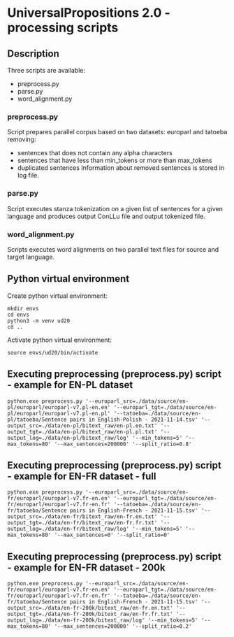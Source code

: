 # UniversalPropositions 2.0 - processing scripts

## Description
Three scripts are available:
- preprocess.py
- parse.py
- word_alignment.py

### preprocess.py
Script prepares parallel corpus based on two datasets: europarl and tatoeba removing:
- sentences that does not contain any alpha characters
- sentences that have less than min_tokens or more than max_tokens
- duplicated sentences
Information about removed sentences is stored in log file.

### parse.py
Script executes stanza tokenization on a given list of sentences for a given language and produces output ConLLu file and output tokenized file.

### word_alignment.py
Scripts executes word alignments on two parallel text files for source and target language.

## Python virtual environment
Create python virtual environment:
```
mkdir envs
cd envs
python3 -m venv ud20
cd ..
```
Activate python virtual environment:
```
source envs/ud20/bin/activate
```

## Executing preprocessing (preprocess.py) script - example for EN-PL dataset
```
python.exe preprocess.py '--europarl_src=./data/source/en-pl/europarl/europarl-v7.pl-en.en' '--europarl_tgt=./data/source/en-pl/europarl/europarl-v7.pl-en.pl' '--tatoeba=./data/source/en-pl/tatoeba/Sentence pairs in English-Polish - 2021-11-14.tsv' '--output_src=./data/en-pl/bitext_raw/en-pl.en.txt' '--output_tgt=./data/en-pl/bitext_raw/en-pl.pl.txt' '--output_log=./data/en-pl/bitext_raw/log' '--min_tokens=5' '--max_tokens=80' '--max_sentences=200000' '--split_ratio=0.8'
```
## Executing preprocessing (preprocess.py) script - example for EN-FR dataset - full
```
python.exe preprocess.py '--europarl_src=./data/source/en-fr/europarl/europarl-v7.fr-en.en' '--europarl_tgt=./data/source/en-fr/europarl/europarl-v7.fr-en.fr' '--tatoeba=./data/source/en-fr/tatoeba/Sentence pairs in English-French - 2021-11-15.tsv' '--output_src=./data/en-fr/bitext_raw/en-fr.en.txt' '--output_tgt=./data/en-fr/bitext_raw/en-fr.fr.txt' '--output_log=./data/en-fr/bitext_raw/log' '--min_tokens=5' '--max_tokens=80' '--max_sentences=0' '--split_ratio=0'
```
## Executing preprocessing (preprocess.py) script - example for EN-FR dataset - 200k
```
python.exe preprocess.py '--europarl_src=./data/source/en-fr/europarl/europarl-v7.fr-en.en' '--europarl_tgt=./data/source/en-fr/europarl/europarl-v7.fr-en.fr' '--tatoeba=./data/source/en-fr/tatoeba/Sentence pairs in English-French - 2021-11-15.tsv' '--output_src=./data/en-fr-200k/bitext_raw/en-fr.en.txt' '--output_tgt=./data/en-fr-200k/bitext_raw/en-fr.fr.txt' '--output_log=./data/en-fr-200k/bitext_raw/log' '--min_tokens=5' '--max_tokens=80' '--max_sentences=200000' '--split_ratio=0.2'
```
